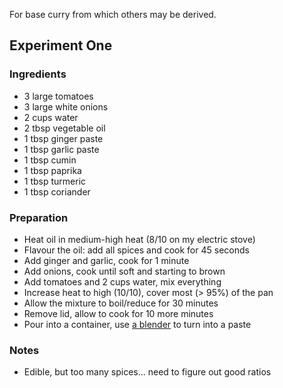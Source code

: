 For base curry from which others may be derived.

Experiment One
--------------

### Ingredients

* 3 large tomatoes
* 3 large white onions
* 2 cups water
* 2 tbsp vegetable oil
* 1 tbsp ginger paste
* 1 tbsp garlic paste
* 1 tbsp cumin
* 1 tbsp paprika
* 1 tbsp turmeric
* 1 tbsp coriander

### Preparation

* Heat oil in medium-high heat (8/10 on my electric stove)
* Flavour the oil: add all spices and cook for 45 seconds
* Add ginger and garlic, cook for 1 minute
* Add onions, cook until soft and starting to brown
* Add tomatoes and 2 cups water, mix everything
* Increase heat to high (10/10), cover most (> 95%) of the pan
* Allow the mixture to boil/reduce for 30 minutes
* Remove lid, allow to cook for 10 more minutes
* Pour into a container, use [a blender][blender] to turn into a paste

### Notes

* Edible, but too many spices... need to figure out good ratios

[blender]: http://www.amazon.com/Calphalon-1804091-3-in-1-Immersion-Blender/dp/B005NGQWYE
